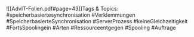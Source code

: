 
![[AdvIT-Folien.pdf#page=43]]Tags & Topics:
   #speicherbasiertesynchronisation
   #Verklemmungen
   #SpeicherbasierteSynchronisation
   #ServerProzess
   #keineGleichzeitigkeit
   #FortsSpoolingein
   #Arten
   #Ressourceentgegen
   #Spooling
   #Auftrage